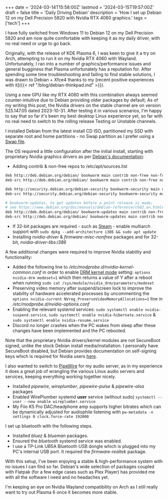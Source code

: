 +++
date = '2024-03-14T15:58:00Z'
lastmod = '2024-03-15T19:57:00Z'
draft = false
title = 'Daily Driving Debian'
description = 'How I set up Debian 12 on my Dell Precision 5820 with Nvidia RTX 4060 graphics.'
tags = ['tech']
+++

I have fully switched from Windows 11 to Debian 12 on my Dell Precision 5820 and am now quite comfortable with keeping it as my daily driver, with no real need or urge to go back.

Originally, with the release of KDE Plasma 6, I was keen to give it a try on Arch, attempting to run it on my Nvidia RTX 4060 with Wayland. Unfortunately, I ran into a number of graphics/performance issues and general bugginess that Plasma unfortunately has a reputation for.
After spending some time troubleshooting and failing to find stable solutions, I was drawn to Debian + Xfce4 thanks to my [recent positive experiences with it]({{< ref "/blog/debian-thinkpad.md" >}}).

Using a new GPU like my RTX 4060 with this combination always seemed counter-intuitive due to Debian providing older packages by default; As of my writing this post, the Nvidia drivers on the stable channel are on version 525.147.05 dated 2023-10-31.
After testing it in various scenarios, I'm happy to say that so far it's been my best desktop Linux experience yet, so far with no real need to switch to the rolling release Testing or Unstable channels.

I installed Debian from the latest install CD ISO, partitioned my SSD with separate root and home partitions - no Swap partition as I prefer using a [Swap file](https://wiki.archlinux.org/title/swap#Swap_file).

The OS required a little configuration after the initial install, starting with proprietary Nvidia graphics drivers as per [Debian's documentation](https://wiki.debian.org/NvidiaGraphicsDrivers#Debian_12_.22Bookworm.22):

- Adding contrib & non-free repos to /etc/apt/sources.list
```bash
deb http://deb.debian.org/debian/ bookworm main contrib non-free non-free-firmware
deb-src http://deb.debian.org/debian/ bookworm main contrib non-free non-free-firmware

deb http://security.debian.org/debian-security bookworm-security main contrib non-free non-free-firmware
deb-src http://security.debian.org/debian-security bookworm-security main contrib non-free non-free-firmware

# bookworm-updates, to get updates before a point release is made;
# see https://www.debian.org/doc/manuals/debian-reference/ch02.en.html#_updates_and_backports
deb http://deb.debian.org/debian/ bookworm-updates main contrib non-free non-free-firmware
deb-src http://deb.debian.org/debian/ bookworm-updates main contrib non-free non-free-firmware
```
- If 32-bit packages are required - such as [Steam](https://wiki.debian.org/Steam) - enable multiarch support with `sudo dpkg --add-architecture i386 && sudo apt update`
- Installing *nvidia-driver* & *firmware-misc-nonfree* packages and for 32-bit, *nvidia-driver-libs:i386*

A few additional changes were required to improve Nvidia stability and functionality:
- Added the following line to */etc/modprobe.d/nvidia-kernel-common.conf* in order to enable [DRM kernel mode](https://wiki.archlinux.org/title/NVIDIA#DRM_kernel_mode_setting) setting: `options nvidia-drm modeset=1` which then returns a value of Y after a reboot when running `sudo cat /sys/module/nvidia_drm/parameters/modeset`
- Preserving video memory after suspend/screen lock to improve the stability of hardware accelerated processes by uncommenting the `options nvidia-current NVreg_PreserveVideoMemoryAllocations=1` line in */etc/modprobe.d/nvidia-options.conf*
- Enabling the relevant systemd services:
`sudo systemctl enable nvidia-suspend.service`, `sudo systemctl enable nvidia-hibernate.service` & `sudo systemctl enable nvidia-resume.service`
- Discord no longer crashes when the PC wakes from sleep after these changes have been implemented and the PC rebooted.

Note that the proprietary Nvidia drivers/kernel modules are not SecureBoot signed, unlike the stock Debian install media/installation.
I personally have SecureBoot disabled, but Debian provides documentation on self-signing keys which is required for Nvidia users [here](https://wiki.debian.org/SecureBoot#MOK_-_Machine_Owner_Key).

I also wanted to switch to [PipeWire](https://wiki.debian.org/PipeWire) for my audio server, as in my experience it does a great job of wrangling the various Linux audio servers and services, keeping everything working together nicely.

- Installed *pipewire*, *wireplumber*, *pipewire-pulse* & *pipewire-alsa* packages
- Enabled WirePlumber systemd **user** service (without sudo) `systemctl --user --now enable wireplumber.service`
- My Fiio K5 Pro DAC/headphone amp supports higher bitrates which can be dynamically adjusted for audiophile listening with `pw-metadata -n settings 0 clock.force-rate 192000`

I set up bluetooth with the following steps.

- Installed *bluez* & *blueman* packages.
- Ensured the *bluetooth* systemd service was enabled.
- I use a TP-Link UB5A Bluetooth USB dongle which is plugged into my PC's internal USB port. It required the *firmware-realtek* package.

With this setup, I've been enjoying a stable & high-performance system with no issues I can find so far. Debian's wide selection of packages coupled with Flatpak (for a few edge cases such as Plex Player) has provided me with all the software I need and no headaches yet.

I'm keeping an eye on Nvidia Wayland compatibility on Arch as I still really want to try out Plasma 6 once it becomes more stable.
